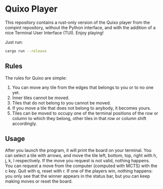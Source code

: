 # Quixo Player

This repository contains a rust-only version of the Quixo player from the
compint repository, without the Python interface, and with the addition of a
nice Terminal User Interface (TUI). Enjoy playing!

Just run:
```bash
cargo run --release
```

## Rules
The rules for Quixo are simple:
1. You can move any tile from the edges that belongs to you or to no one yet.
2. Inner tiles cannot be moved.
3. Tiles that do not belong to you cannot be moved.
4. If you move a tile that does not belong to anybody, it becomes yours.
5. Tiles can be moved to occupy one of the terminal positions of the row or column to which they belong, other tiles in that row or column shift accordingly.

## Usage
After you launch the program, it will print the board on your terminal. You can
select a tile with arrows, and move the tile left, bottom, top, right with h, j,
k, l respectively.  If the move you request is not valid, nothing happens.  You
can request a move from the computer (computed with MCTS) with the c key.  Quit
with q, reset with r. If one of the players win, nothing happens: you only see
that the winner appears in the status bar, but you can keep making moves or
reset the board.